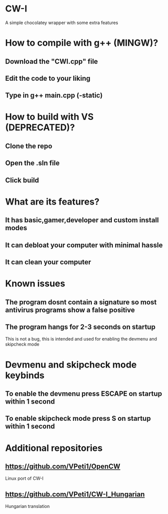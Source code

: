 # CW-I
A simple chocolatey wrapper with some extra features

# How to compile with g++ (MINGW)?

## Download the "CWI.cpp" file 
## Edit the code to your liking
## Type in g++ main.cpp (-static)

# How to build with VS (DEPRECATED)?
## Clone the repo
## Open the .sln file 
## Click build 

# What are its features?
## It has basic,gamer,developer and custom install modes
## It can debloat your computer with minimal hassle
## It can clean your computer

# Known issues
## The program dosnt contain a signature so most antivirus programs show a false positive
## The program hangs for 2-3 seconds on startup
This is not a bug, this is intended and used for enabling the devmenu and skipcheck mode

# Devmenu and skipcheck mode keybinds
## To enable the devmenu press ESCAPE on startup within 1 second
## To enable skipcheck mode press S on startup within 1 second

# Additional repositories
## https://github.com/VPeti1/OpenCW
Linux port of CW-I
## https://github.com/VPeti1/CW-I_Hungarian
Hungarian translation
